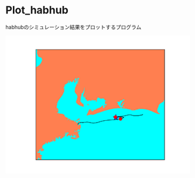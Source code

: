 # Plot_habhub
habhubのシミュレーション結果をプロットするプログラム

![alt tag](https://raw.githubusercontent.com/naftspace/Plot_habhub/branch/figure_1.png)
